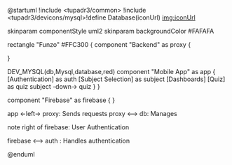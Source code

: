 @startuml
!include <tupadr3/common>
!include <tupadr3/devicons/mysql>!define Database(iconUrl) <img:iconUrl>

skinparam componentStyle uml2
skinparam backgroundColor #FAFAFA

rectangle "Funzo" #FFC300 {
component "Backend" as proxy {

}

DEV_MYSQL(db,Mysql,database,red)
component "Mobile App" as app {
[Authentication] as auth
[Subject Selection] as subject
[Dashboards]
[Quiz] as quiz
subject -down-> quiz
}
}

component "Firebase" as firebase {
}


app <-left-> proxy: Sends requests
proxy <--> db: Manages

note right of firebase: User Authentication

firebase <--> auth : Handles authentication

@enduml
```
